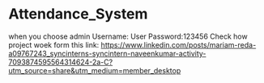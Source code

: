 # Attendance_System
when you choose admin
Username: User 
Password:123456
Check how project woek form this link:
https://www.linkedin.com/posts/mariam-reda-a09767243_syncinterns-syncintern-naveenkumar-activity-7093874595564314624-2a-C?utm_source=share&utm_medium=member_desktop
